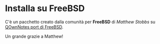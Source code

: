 # Installa su FreeBSD

C'è un pacchetto creato dalla comunità per **FreeBSD** di *Matthew Stobbs* su [QOwnNotes port di FreeBSD](https://svnweb.freebsd.org/ports/head/deskutils/qownnotes).

Un grande grazie a Matthew!
